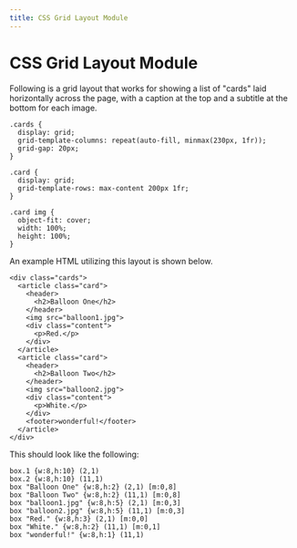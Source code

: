 ```yaml
---
title: CSS Grid Layout Module
---
```


# CSS Grid Layout Module

Following is a grid layout that works for showing a list of "cards" laid horizontally
across the page, with a caption at the top and a subtitle at the bottom for each image.

    .cards {
      display: grid;
      grid-template-columns: repeat(auto-fill, minmax(230px, 1fr));
      grid-gap: 20px;
    }
    
    .card {
      display: grid;
      grid-template-rows: max-content 200px 1fr;
    }
    
    .card img {
      object-fit: cover;
      width: 100%;
      height: 100%;
    }
    
An example HTML utilizing this layout is shown below.
    
    <div class="cards">
      <article class="card">
        <header>
          <h2>Balloon One</h2>
        </header>    
        <img src="balloon1.jpg">
        <div class="content">
          <p>Red.</p>
        </div>              
      </article>
      <article class="card">
        <header>
          <h2>Balloon Two</h2>
        </header>    
        <img src="balloon2.jpg">
        <div class="content">
          <p>White.</p>
        </div>
        <footer>wonderful!</footer>
      </article>              
    </div>
            
This should look like the following:

```diagram{frame,viewport: 21 12}
box.1 {w:8,h:10} (2,1)  
box.2 {w:8,h:10} (11,1)
box "Balloon One" {w:8,h:2} (2,1) [m:0,8]
box "Balloon Two" {w:8,h:2} (11,1) [m:0,8]
box "balloon1.jpg" {w:8,h:5} (2,1) [m:0,3]
box "balloon2.jpg" {w:8,h:5} (11,1) [m:0,3]
box "Red." {w:8,h:3} (2,1) [m:0,0]
box "White." {w:8,h:2} (11,1) [m:0,1]
box "wonderful!" {w:8,h:1} (11,1)
```
    